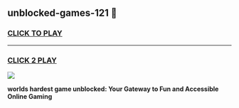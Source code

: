 
## unblocked-games-121 👋
<h3>
<a href="https://premium.freeplayer.one?title=unblocked-games-121&ref=14F">CLICK TO PLAY</a></h3>
<hr>

<h3>
<a href="https://premium.freeplayer.one?title=unblocked-games-121&ref=14F">CLICK 2 PLAY</a>
  
</h3>

<a href="https://premium.freeplayer.one?title=unblocked-games-121&ref=12F/"><img src="https://clearcache.store/games.png"></a>


**worlds hardest game unblocked: Your Gateway to Fun and Accessible Online Gaming**
